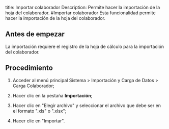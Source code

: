 title:  Importar colaborador 
Description: Permite hacer la importación de la hoja del colaborador. 
#Importar colaborador
Esta funcionalidad permite hacer la importación de la hoja del colaborador.

Antes de empezar
----------------

La importación requiere el registro de la hoja de cálculo para la importación
del colaborador.

Procedimiento
-------------

1.  Acceder al menú principal Sistema \> Importación y Carga de Datos \> Carga
    Colaborador;

2.  Hacer clic en la pestaña **Importación**;

3.  Hacer clic en "Elegir archivo" y seleccionar el archivo que debe ser en el
    formato ".xls" o ".xlsx";

4.  Hacer clic en "Importar".

<!-- !!! tip "About"

    <b>Product/Version:</b> CITSmart | 8.00 &nbsp;&nbsp;
    <b>Updated:</b>01/28/2021 - Larissa Lourenço
